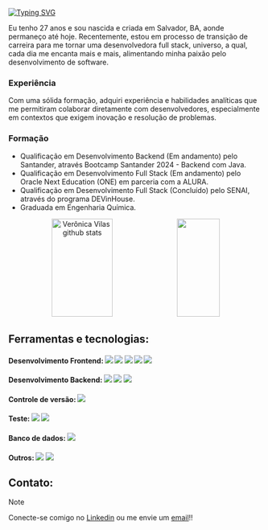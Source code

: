 [![Typing SVG](https://readme-typing-svg.herokuapp.com/?color=BA55D3&size=35&left=true&vCenter=true&width=1000&lines=Olá,+eu+sou+a+Verônica+👋🏼;Seja+bem+vindo+ao+meu+perfil!+:%29)](https://git.io/typing-svg)

Eu tenho 27 anos e sou nascida e criada em Salvador, BA, aonde permaneço até hoje. Recentemente, estou em processo de transição de carreira para me tornar uma desenvolvedora full stack, universo, a qual, cada dia me encanta mais e mais, alimentando minha paixão pelo desenvolvimento de software.

### Experiência
Com uma sólida formação, adquiri experiência e habilidades analíticas que me permitiram colaborar diretamente com desenvolvedores, especialmente em contextos que exigem inovação e resolução de problemas.

### Formação
- Qualificação em Desenvolvimento Backend (Em andamento) pelo Santander, através Bootcamp Santander 2024 - Backend com Java.
- Qualificação em Desenvolvimento Full Stack (Em andamento) pelo Oracle Next Education (ONE) em parceria com a ALURA.
- Qualificação em Desenvolvimento Full Stack (Concluído) pelo SENAI, através do programa DEVinHouse.
- Graduada em Engenharia Química.

<div align="center">  
  <img width="49%" height="195px" src="https://github-readme-stats.vercel.app/api?username=VeronicaVilas&show_icons=true&count_private=true&hide_border=true&title_color=BA55D3&icon_color=9932CC&text_color=c9d1d9&bg_color=0d1117" alt="Verônica Vilas github stats" /> 
  <img width="41%" height="195px" src="https://github-readme-stats.vercel.app/api/top-langs/?username=VeronicaVilas&layout=compact&hide_border=true&title_color=BA55D3&text_color=c9d1d9&bg_color=0d1117" />
</div>

## Ferramentas e tecnologias:

#### Desenvolvimento Frontend: <img src="https://img.shields.io/badge/HTML5-E34F26?style=for-the-badge&logo=html5&logoColor=white"><nobr> <img src="https://img.shields.io/badge/CSS3-1572B6?style=for-the-badge&logo=css3&logoColor=white"> <img src="https://img.shields.io/badge/JavaScript-323330?style=for-the-badge&logo=javascript&logoColor=F7DF1E"> <img src="https://img.shields.io/badge/Vue.js-35495E?style=for-the-badge&logo=vuedotjs&logoColor=4FC08D"> <img src="https://img.shields.io/badge/Vuetify-1867C0?style=for-the-badge&logo=vuetify&logoColor=white">

#### Desenvolvimento Backend: <img src="https://img.shields.io/badge/PHP-777BB4?style=for-the-badge&logo=php&logoColor=white"> <nobr> <img src="https://img.shields.io/badge/Laravel-FF2D20?style=for-the-badge&logo=laravel&logoColor=white"> <img src="https://img.shields.io/badge/Java-ED8B00?style=for-the-badge&logo=openjdk&logoColor=white">

#### Controle de versão: <img src="https://img.shields.io/badge/GIT-E44C30?style=for-the-badge&logo=git&logoColor=white"> <nobr>

#### Teste: <img src="https://img.shields.io/badge/Vitest-729B1B?style=for-the-badge&logo=Vitest&logoColor=white"> <nobr> <img src="https://img.shields.io/badge/Insomnia-5849be?style=for-the-badge&logo=Insomnia&logoColor=white">

#### Banco de dados: <img src="https://img.shields.io/badge/PostgreSQL-316192?style=for-the-badge&logo=postgresql&logoColor=white"> <nobr>

#### Outros: <img src="https://img.shields.io/badge/Amazon_AWS-232F3E?style=for-the-badge&logo=amazon-aws&logoColor=white"> <nobr> <img src="https://img.shields.io/badge/Leonardo.Ai-533489?style=for-the-badge&logo=Leonardo.ai&logoColor=white">

## Contato:

> [!NOTE]
> Conecte-se comigo no [Linkedin](https://www.linkedin.com/in/veronica-vilas-b23242209/) ou me envie um [email](veuvilas@gmail.com)!!
  


